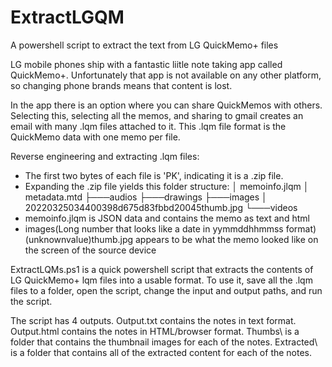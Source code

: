 # ExtractLGQM
A powershell script to extract the text from LG QuickMemo+ files

LG mobile phones ship with a fantastic liitle note taking app called QuickMemo+.  Unfortunately that app is not available on any other platform, so changing phone brands means that content is lost.

In the app there is an option where you can share QuickMemos with others.  Selecting this, selecting all the memos, and sharing to gmail creates an email with many .lqm files attached to it.  This .lqm file format is the QuickMemo data with one memo per file.

Reverse engineering and extracting .lqm files:
- The first two bytes of each file is  'PK', indicating it is a .zip file.
- Expanding the .zip file yields this folder structure:
│   memoinfo.jlqm
│   metadata.mtd
├───audios
├───drawings
├───images
│       20220325034400398d675d83fbbd20045thumb.jpg
└───videos
- memoinfo.jlqm is JSON data and contains the memo as text and html
- images\(Long number that looks like a date in yymmddhhmmss format)(unknownvalue)thumb.jpg appears to be what the memo looked like on the screen of the source device

ExtractLQMs.ps1 is a quick powershell script that extracts the contents of LG QuickMemo+ lqm files into a usable format.  To use it, save all the .lqm files to a folder, open the script, change the input and output paths, and run the script.

The script has 4 outputs.
Output.txt contains the notes in text format.
Output.html contains the notes in HTML/browser format.
Thumbs\ is a folder that contains the thumbnail images for each of the notes.
Extracted\ is a folder that contains all of the extracted content for each of the notes. 
